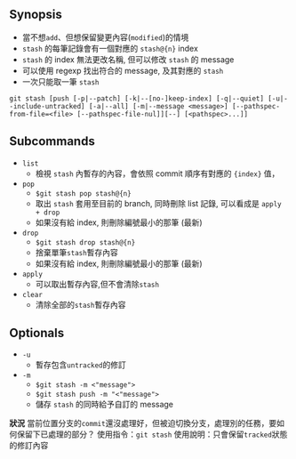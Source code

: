 ## Synopsis

- 當不想`add`、但想保留變更內容(`modified`)的情境
- `stash` 的每筆記錄會有一個對應的 `stash@{n}` index
- `stash` 的 index 無法更改名稱, 但可以修改 `stash` 的 message
- 可以使用 regexp 找出符合的 message, 及其對應的 `stash`
- 一次只能取一筆 `stash`

```git
git stash [push [-p|--patch] [-k|--[no-]keep-index] [-q|--quiet] [-u|--include-untracked] [-a|--all] [-m|--message <message>] [--pathspec-from-file=<file> [--pathspec-file-nul]][--] [<pathspec>...]]
```

## Subcommands

- `list`
  - 檢視 `stash` 內暫存的內容，會依照 commit 順序有對應的 `{index}` 值，
- `pop`
  - `$git stash pop stash@{n}`
  - 取出 `stash` 套用至目前的 branch, 同時刪除 list 記錄, 可以看成是 `apply + drop`
  - 如果沒有給 index, 則刪除編號最小的那筆 (最新)
- `drop`
  - `$git stash drop stash@{n}`
  - 捨棄單筆`stash`暫存內容
  - 如果沒有給 index, 則刪除編號最小的那筆 (最新)
- `apply `
  - 可以取出暫存內容,但不會清除`stash`
- `clear`
  - 清除全部的`stash`暫存內容

## Optionals

- `-u`
  - 暫存包含`untracked`的修訂
- `-m`
  - `$git stash -m <"message">`
  - `$git stash push -m "<"message">`
  - 儲存 `stash` 的同時給予自訂的 message

**狀況**
當前位置分支的`commit`還沒處理好，但被迫切換分支，處理別的任務，要如何保留下已處理的部分？
使用指令：`git stash`
使用說明：只會保留`tracked`狀態的修訂內容
